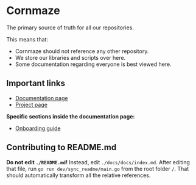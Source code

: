 # Cornmaze

The primary source of truth for all our repositories.

This means that:
- Cornmaze should not reference any other repository.
- We store our libraries and scripts over here.
- Some documentation regarding everyone is best viewed here.

## Important links

- [Documentation page](./docs/docs/index.md)
- [Project page](https://github.com/users/TurnipXenon/projects/8)

**Specific sections inside the documentation page:**

- [Onboarding guide](./docs/docs/onboarding.md)

## Contributing to README.md

**Do not edit `./README.md`!** Instead, edit `./docs/docs/index.md`. After editing that file,
run `go run dev/sync_readme/main.go` from the root folder `/`. That should automatically transform all the
relative references.
